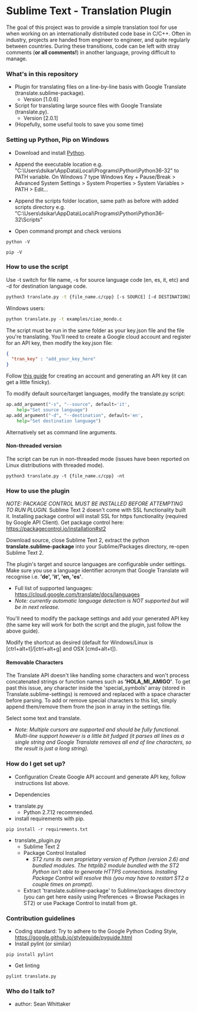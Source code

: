 # Sublime Text - Translation Plugin

The goal of this project was to provide a simple translation tool for use when working on an internationally distributed code base in C/C++.
Often in industry, projects are handed from engineer to engineer, and quite regularly between countries. During these transitions, code can be left with stray comments (__or all comments!__) in another language, proving difficult to manage.

### What's in this repository ###

* Plugin for translating files on a line-by-line basis with Google Translate (translate.sublime-package).
	* Version [1.0.6]
* Script for translating large source files with Google Translate (translate.py).
	* Version [2.0.1]
* (Hopefully, some useful tools to save you some time)

### Setting up Python, Pip on Windows ###

* Download and install [Python](https://www.python.org/downloads/).  

* Append the executable location e.g. "C:\Users\dsikar\AppData\Local\Programs\Python\Python36-32" to PATH variable. On Windows 7 type Windows Key + Pause/Break > Advanced System Settings > System Properties > System Variables > PATH > Edit...  

* Append the scripts folder location, same path as before with added scripts directory e.g. "C:\Users\dsikar\AppData\Local\Programs\Python\Python36-32\Scripts"

* Open command prompt and check versions  

```
python -V
```

```
pip -V
```

### How to use the script ###

Use -t switch for file name, -s for source language code (en, es, it, etc) and -d for destination language code.  
```bash
python3 translate.py -t {file_name.c/cpp} [-s SOURCE] [-d DESTINATION]
```

Windows users:

```bash
python translate.py -t examples/ciao_mondo.c
```

The script must be run in the same folder as your key.json file and the file you're translating. You'll need to create a Google cloud account and register for an API key, then modify the key.json file:

```json
{
  "tran_key" : "add_your_key_here"
}
```

Follow [this guide](https://cloud.google.com/translate/docs/getting-started) for creating an account and generating an API key (it can get a little finicky).

To modify default source/target languages, modify the translate.py script:
```python
ap.add_argument("-s", "--source", default='it',
    help="Set source language")
ap.add_argument("-d", "--destination", default='en',
    help="Set destination language")
```
Alternatively set as command line arguments.

#### Non-threaded version ####

The script can be run in non-threaded mode (issues have been reported on Linux distributions with threaded mode).
```
python3 translate.py -t {file_name.c/cpp} -nt
```

### How to use the plugin ###

*NOTE: PACKAGE CONTROL MUST BE INSTALLED BEFORE ATTEMPTING TO RUN PLUGIN.* Sublime Text 2 doesn't come with SSL functionality built it. Installing package control will install SSL for https functionality (required by Google API Client). Get package control here: https://packagecontrol.io/installation#st2

Download source, close Sublime Text 2, extract the python **translate.sublime-package** into your Sublime/Packages directory, re-open Sublime Text 2.

The plugin's target and source languages are configurable under settings. Make sure you use a language identifier acronym that Google Translate will recognise i.e. **'de', 'it', 'en, 'es'**.

- Full list of supported languages: https://cloud.google.com/translate/docs/languages
- *Note: currently automatic language detection is NOT supported but will be in next release.*

You'll need to modify the package settings and add your generated API key (the same key will work for both the script and the plugin, just follow the above guide).

Modify the shortcut as desired (default for Windows/Linux is [ctrl+alt+t]/[ctrl+alt+g] and OSX [cmd+alt+t]).

#### Removable Characters ####

The Translate API doesn't like handling some characters and won't process concatenated strings or function names such as **'HOLA_MI_AMIGO'**. To get past this issue, any character inside the 'special_symbols' array (stored in Translate.sublime-settings) is removed and replaced with a space character before parsing. To add or remove special characters to this list, simply append them/remove them from the json in array in the settings file.

Select some text and translate.
- *Note: Multiple cursors are supported and should be fully functional. Multi-line support however is a little bit fudged (it parses all lines as a single string and Google Translate removes all end of line characters, so the result is just a long string).*

### How do I get set up? ###

* Configuration
Create Google API account and generate API key, follow instructions list above.

* Dependencies
- translate.py
	- Python 2.7.12 recommended.
- install requirements with pip.
```
pip install -r requirements.txt
```
- translate_plugin.py
	- Sublime Text 2
	- Package Control Installed
		- *ST2 runs its own proprietary version of Python (version 2.6) and bundled modules. The httplib2 module bundled with
		the ST2 Python isn't able to generate HTTPS connections. Installing Package Control will resolve this (you may have to restart ST2 a couple times on prompt).*
	- Extract 'translate.sublime-package' to Sublime/packages directory (you can get here easily using Preferences -> Browse Packages in ST2) or use Package Control to install from git.

### Contribution guidelines ###

- Coding standard: Try to adhere to the Google Python Coding Style, https://google.github.io/styleguide/pyguide.html
- Install pylint (or similar)
```
pip install pylint
```
- Get linting
```
pylint translate.py
```


### Who do I talk to? ###

* author: Sean Whittaker
